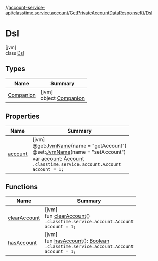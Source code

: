 //[account-service-api](../../../../index.md)/[classtime.service.account](../../index.md)/[GetPrivateAccountDataResponseKt](../index.md)/[Dsl](index.md)

# Dsl

[jvm]\
class [Dsl](index.md)

## Types

| Name | Summary |
|---|---|
| [Companion](-companion/index.md) | [jvm]<br>object [Companion](-companion/index.md) |

## Properties

| Name | Summary |
|---|---|
| [account](account.md) | [jvm]<br>@get:[JvmName](https://kotlinlang.org/api/latest/jvm/stdlib/kotlin.jvm/-jvm-name/index.html)(name = &quot;getAccount&quot;)<br>@set:[JvmName](https://kotlinlang.org/api/latest/jvm/stdlib/kotlin.jvm/-jvm-name/index.html)(name = &quot;setAccount&quot;)<br>var [account](account.md): [Account](../../-account/index.md)<br><code>.classtime.service.account.Account account = 1;</code> |

## Functions

| Name | Summary |
|---|---|
| [clearAccount](clear-account.md) | [jvm]<br>fun [clearAccount](clear-account.md)()<br><code>.classtime.service.account.Account account = 1;</code> |
| [hasAccount](has-account.md) | [jvm]<br>fun [hasAccount](has-account.md)(): [Boolean](https://kotlinlang.org/api/latest/jvm/stdlib/kotlin/-boolean/index.html)<br><code>.classtime.service.account.Account account = 1;</code> |
